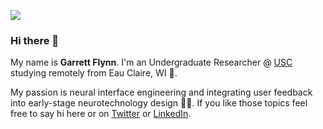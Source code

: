 <a align="center" href="http://garrettflynn.com"><img src="https://github.com/GarrettMFlynn/garrettmflynn/blob/master/brain.gif"/></a>

### Hi there 👋

My name is **Garrett Flynn**. I'm an Undergraduate Researcher @ [USC](https://usc.edu) studying remotely from Eau Claire, WI 🐄.

My passion is neural interface engineering and integrating user feedback into early-stage neurotechnology design 🧠📲. If you like those topics feel free to say hi here or on [Twitter](https://twitter.com/garrettmflynn) or [LinkedIn](https://linkedin.com/in/garrettmflynn).
